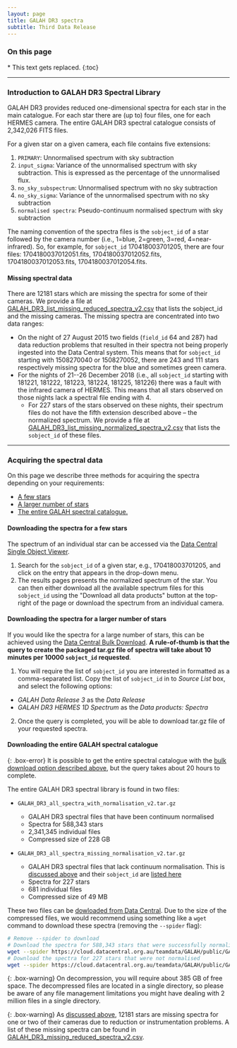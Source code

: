 ```yaml
---
layout: page
title: GALAH DR3 spectra
subtitle: Third Data Release
---
```


<h3> On this page</h3>
* This text gets replaced.
{:toc}

---

### Introduction to GALAH DR3 Spectral Library

GALAH DR3 provides reduced one-dimensional spectra for each star in the main catalogue. For each star there are (up to) four files, one for each HERMES camera. The entire GALAH DR3 spectral catalogue consists of 2,342,026 FITS files.

For a given star on a given camera, each file contains five extensions:

1. `PRIMARY`: Unnormalised spectrum with sky subtraction
2. `input_sigma`: Variance of the unnormalised spectrum with sky subtraction. This is expressed as the percentage of the unnormalised flux.
3. `no_sky_subspectrum`: Unnormalised spectrum with no sky subtraction
4. `no_sky_sigma`: Variance of the unnormalised spectrum with no sky subtraction
5. `normalised spectra`: Pseudo-continuum normalised spectrum with sky subtraction

The naming convention of the spectra files is the `sobject_id` of a star followed by the camera number (i.e., 1=blue, 2=green, 3=red, 4=near-infrared). So, for example, for `sobject_id` 170418003701205, there are four files: 1704180037012051.fits, 1704180037012052.fits, 1704180037012053.fits, 1704180037012054.fits.

#### Missing spectral data

There are 12181 stars which are missing the spectra for some of their cameras. We provide a file at [GALAH_DR3_list_missing_reduced_spectra_v2.csv](https://cloud.datacentral.org.au/teamdata/GALAH/public/GALAH_DR3/spectra/GALAH_DR3_list_missing_reduced_spectra_v2.csv) that lists the sobject_id and the missing cameras. The missing spectra are concentrated into two data ranges:

* On the night of 27 August 2015 two fields (`field_id` 64 and 287) had data reduction problems that resulted in their spectra not being properly ingested into the Data Central system. This means that for `sobject_id` starting with 1508270040 or 1508270052, there are 243 and 111 stars respectively missing spectra for the blue and sometimes green camera.
* For the nights of 21--26 December 2018 (i.e., all `sobject_id` starting with 181221, 181222, 181223, 181224, 181225, 181226) there was a fault with the infrared camera of HERMES. This means that all stars observed on those nights lack a spectral file ending with 4.
    - For 227 stars of the stars observed on these nights, their spectrum files do not have the fifth extension described above – the normalized spectrum. We provide a file at [GALAH_DR3_list_missing_normalized_spectra_v2.csv](https://cloud.datacentral.org.au/teamdata/GALAH/public/GALAH_DR3/spectra/GALAH_DR3_list_missing_normalized_spectra_v2.csv) that lists the `sobject_id` of these files.

---

### Acquiring the spectral data

On this page we describe three methods for acquiring the spectra depending on your requirements:

* [A few stars](#downloading-the-spectra-for-a-few-stars)
* [A larger number of stars](#downloading-the-spectra-for-a-larger-number-of-stars)
* [The entire GALAH spectral catalogue.](#downloading-the-entire-galah-spectral-catalogue)

#### Downloading the spectra for a few stars

The spectrum of an individual star can be accessed via the [Data Central Single Object Viewer](https://datacentral.org.au/services/sov/).
1. Search for the `sobject_id` of a given star, e.g., 170418003701205, and click on the entry that appears in the drop-down menu.
2. The results pages presents the normalized spectrum of the star. You can then either download all the available spectrum files for this `sobject_id` using the "Download all data products" button at the top-right of the page or download the spectrum from an individual camera.

#### Downloading the spectra for a larger number of stars

If you would like the spectra for a large number of stars, this can be achieved using the [Data Central Bulk Download](https://datacentral.org.au/services/download/). **A rule-of-thumb is that the query to create the packaged tar.gz file of spectra will take about 10 minutes per 10000 `sobject_id` requested**.

1. You will require the list of `sobject_id` you are interested in formatted as a comma-separated list. Copy the list of `sobject_id` in to *Source List* box, and select the following options:
* *GALAH Data Release 3* as the *Data Release*
* *GALAH DR3 HERMES 1D Spectrum* as the *Data products: Spectra*

2. Once the query is completed, you will be able to download tar.gz file of your requested spectra.

#### Downloading the entire GALAH spectral catalogue

{: .box-error}
It is possible to get the entire spectral catalogue with the [bulk download option described above](#downloading-the-spectra-for-a-larger-number-of-stars), but the query takes about 20 hours to complete.

The entire GALAH DR3 spectral library is found in two files:

* `GALAH_DR3_all_spectra_with_normalisation_v2.tar.gz`
    - GALAH DR3 spectral files that have been continuum normalised
    - Spectra for 588,343 stars
    - 2,341,345 individual files
    - Compressed size of 228 GB

* `GALAH_DR3_all_spectra_missing_normalisation_v2.tar.gz`
    - GALAH DR3 spectral files that lack continuum normalisation. This is [discussed above](#missing-spectral-data) and their `sobject_id` are [listed here](https://cloud.datacentral.org.au/teamdata/GALAH/public/GALAH_DR3/spectra/GALAH_DR3_list_missing_normalized_spectra_v2.csv)
    - Spectra for 227 stars
    - 681 individual files
    - Compressed size of 49 MB

These two files can be [dowloaded from Data Central](https://cloud.datacentral.org.au/teamdata/GALAH/public/GALAH_DR3/spectra/). Due to the size of the compressed files, we would recommend using something like a `wget` command to download these spectra (removing the `--spider` flag):

```bash
# Remove --spider to download
# Download the spectra for 588,343 stars that were successfully normalised.
wget --spider https://cloud.datacentral.org.au/teamdata/GALAH/public/GALAH_DR3/spectra/GALAH_DR3_all_spectra_with_normalisation_v2.tar.gz
# Download the spectra for 227 stars that were not normalised
wget --spider https://cloud.datacentral.org.au/teamdata/GALAH/public/GALAH_DR3/spectra/GALAH_DR3_all_spectra_missing_normalisation_v2.tar.gz
```

{: .box-warning}
On decompression, you will require about 385 GB of free space. The decompressed files are located in a single directory, so please be aware of any file management limitations you might have dealing with 2 million files in a single directory.

{: .box-warning}
As [discussed above](#missing-spectral-data), 12181 stars are missing spectra for one or two of their cameras due to reduction or instrumentation problems. A list of these missing spectra can be found in [GALAH_DR3_missing_reduced_spectra_v2.csv](https://cloud.datacentral.org.au/teamdata/GALAH/public/GALAH_DR3/spectra/GALAH_DR3_list_missing_reduced_spectra_v2.csv).
